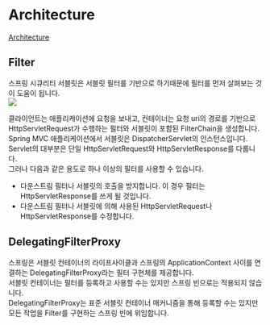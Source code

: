 # Architecture
[Architecture](https://docs.spring.io/spring-security/reference/servlet/architecture.html)

## Filter
스프링 시큐리티 서블릿은 서블릿 필터를 기반으로 하기때문에 필터를 먼저 살펴보는 것이 도움이 됩니다.  
<img src="https://docs.spring.io/spring-security/reference/_images/servlet/architecture/filterchain.png">  

클라이언트는 애플리케이션에 요청을 보내고, 컨테이너는 요청 uri의 경로를 기반으로 HttpServletRequest가 수행하는 필터와 서블릿이 포함된 FilterChain을 생성합니다.  
Spring MVC 애플리케이션에서 서블릿은 DispatcherServlet의 인스턴스입니다.  
Servlet의 대부분은 단일 HttpServletRequest와 HttpServletResponse를 다룹니다.  
그러나 다음과 같은 용도로 하나 이상의 필터를 사용할 수 있습니다.  
- 다운스트림 필터나 서블릿의 호출을 방지합니다. 이 경우 필터는 HttpServletResponse를 쓰게 될 것입니다.
- 다운스트림 필터나 서블릿에 의해 사용된 HttpServletRequest나 HttpServletResponse를 수정합니다. 

## DelegatingFilterProxy
스프링은 서블릿 컨테이너의 라이프사이클과 스프링의 ApplicationContext 사이를 연결하는 DelegatingFilterProxy라는 필터 구현체를 제공합니다.  
서블릿 컨테이너는 필터를 등록하고 사용할 수는 있지만 스프링 빈으로는 적용되지 않습니다.  
DelegatingFilterProxy는 표준 서블릿 컨테이너 매커니즘을 통해 등록할 수는 있지만 모든 작업을 Filter를 구현하는 스프링 빈에 위임합니다.  